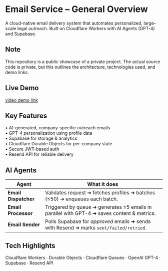 # Email Service – General Overview

A cloud-native email delivery system that automates personalized, large-scale legal outreach. Built on Cloudflare Workers with AI Agents (GPT-4) and Supabase.

## Note  
This repository is a public showcase of a private project. The actual source code is private, but this outlines the architecture, technologies used, and demo links.

## Live Demo

[video demo link]([https://drive.google.com/drive/folders/1Hnw7jDZAr7XQ2aRq-83AOX2CdviJN0YK](https://www.youtube.com/watch?v=062hPy_t3XI))


## Key Features

• AI-generated, company-specific outreach emails  
• GPT-4 personalization using profile data  
• Supabase for storage & analytics  
• Cloudflare Durable Objects for per-company state  
• Secure JWT-based auth  
• Resend API for reliable delivery

## AI Agents

| Agent | What it does |
|-------|--------------|
| **Email Dispatcher** | Validates request ➜ fetches profiles ➜ batches (≤50) ➜ enqueues each batch. |
| **Email Processor** | Triggered by queue ➜ generates ≤5 emails in parallel with GPT-4 ➜ saves content & metrics. |
| **Email Sender** | Polls Supabase for *approved* emails ➜ sends with Resend ➜ marks `sent/failed/retried`. |



## Tech Highlights

Cloudflare Workers · Durable Objects · Cloudflare Queues · OpenAI GPT-4 · Supabase · Resend API
